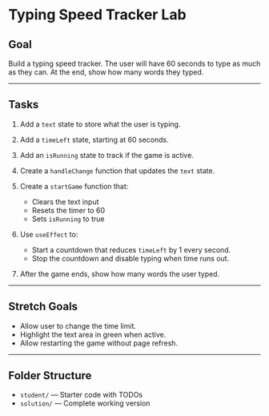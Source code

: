 # Typing Speed Tracker Lab

## Goal

Build a typing speed tracker. The user will have 60 seconds to type as much as they can. At the end, show how many words they typed.

---

## Tasks

1. Add a `text` state to store what the user is typing.

2. Add a `timeLeft` state, starting at 60 seconds.

3. Add an `isRunning` state to track if the game is active.

4. Create a `handleChange` function that updates the `text` state.

5. Create a `startGame` function that:
   - Clears the text input
   - Resets the timer to 60
   - Sets `isRunning` to true

6. Use `useEffect` to:
   - Start a countdown that reduces `timeLeft` by 1 every second.
   - Stop the countdown and disable typing when time runs out.

7. After the game ends, show how many words the user typed.

---

## Stretch Goals

- Allow user to change the time limit.
- Highlight the text area in green when active.
- Allow restarting the game without page refresh.

---

## Folder Structure

- `student/` — Starter code with TODOs
- `solution/` — Complete working version
